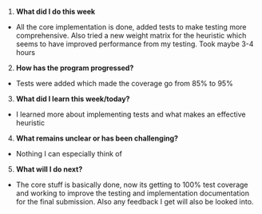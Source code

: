 1. **What did I do this week**
- All the core implementation is done, added tests to make testing more comprehensive. Also tried a new weight matrix for the heuristic which seems to have improved performance from my testing. Took maybe 3-4 hours

2. **How has the program progressed?**
- Tests were added which made the coverage go from 85% to 95%

3. **What did I learn this week/today?**
- I learned more about implementing tests and what makes an effective heuristic

4. **What remains unclear or has been challenging?**
- Nothing I can especially think of

5. **What will I do next?**
- The core stuff is basically done, now its getting to 100% test coverage and working to improve the testing and implementation documentation for the final submission. Also any feedback I get will also be looked into.